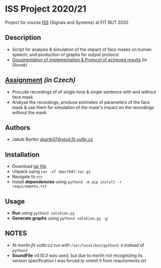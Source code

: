 # ISS Project 2020/21
Project for course [ISS](https://www.fit.vut.cz/study/course/ISS/.en) (Signals and Systems) at FIT BUT 2020
## Description
- Script for analysis & simulation of the impact of face masks on human speech; and production of graphs for output protocol
- [Documentation of implementation & Protocol of achieved results](https://github.com/bix-1/ISS/blob/master/doc/xbartk07.pdf) *(in Slovak)*
## [Assignment](https://github.com/bix-1/ISS/blob/master/doc/assignment.pdf) *(in Czech)*
- Procude recordings of of single tone & single sentence with and without face mask
- Analyse the recordings, produce estimates of parameters of the face mask & use them for simulation of the mask's impact on the recordings without the mask
## Authors
- Jakub Bartko xbartk07@stud.fit.vutbr.cz
## Installation
- Download [tar file](https://github.com/bix-1/ISS/blob/master/src/xbartk07.tar.gz)
- Unpack using `tar -xf xbartk07.tar.gz`
- Navigate to `src`
- Install **dependencies** using `python3 -m pip install -r requirements.txt`
## Usage
- **Run** using `python3 solution.py`
- **Generate graphs** using `python3 solution.py -g`
## NOTES
- At *merlin.fit.vutbr.cz* run with `/usr/local/bin/python3.8` instead of `python3`
- **SoundFile** *v0.10.0* was used, but due to *merlin* not recognizing its version specification I was forced to ommit it from *requirements.txt*
